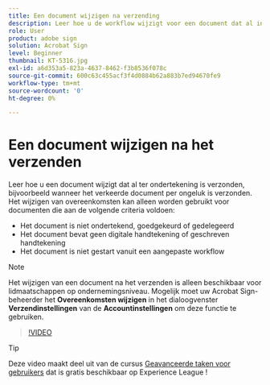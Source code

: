 ```yaml
---
title: Een document wijzigen na verzending
description: Leer hoe u de workflow wijzigt voor een document dat al in uitvoering is
role: User
product: adobe sign
solution: Acrobat Sign
level: Beginner
thumbnail: KT-5316.jpg
exl-id: a6d353a5-823a-4637-8462-f3b8536f078c
source-git-commit: 600c63c455acf3f4d0884b62a883b7ed94670fe9
workflow-type: tm+mt
source-wordcount: '0'
ht-degree: 0%

---
```


# Een document wijzigen na het verzenden

Leer hoe u een document wijzigt dat al ter ondertekening is verzonden, bijvoorbeeld wanneer het verkeerde document per ongeluk is verzonden. Het wijzigen van overeenkomsten kan alleen worden gebruikt voor documenten die aan de volgende criteria voldoen:

* Het document is niet ondertekend, goedgekeurd of gedelegeerd
* Het document bevat geen digitale handtekening of geschreven handtekening
* Het document is niet gestart vanuit een aangepaste workflow


>[!NOTE]
>
>Het wijzigen van een document na het verzenden is alleen beschikbaar voor lidmaatschappen op ondernemingsniveau. Mogelijk moet uw Acrobat Sign-beheerder het **Overeenkomsten wijzigen** in het dialoogvenster **Verzendinstellingen** van de **Accountinstellingen** om deze functie te gebruiken.

>[!VIDEO](https://video.tv.adobe.com/v/342299?hidetitle=true)

>[!TIP]
>
>Deze video maakt deel uit van de cursus [Geavanceerde taken voor gebruikers](https://experienceleague.adobe.com/?recommended=Sign-U-1-2020.3) dat is gratis beschikbaar op Experience League !

